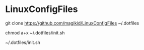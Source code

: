 LinuxConfigFiles
================

git clone https://github.com/magikid/LinuxConfigFiles ~/.dotfiles

chmod a+x ~/.dotfiles/init.sh

~/.dotfiles/init.sh
